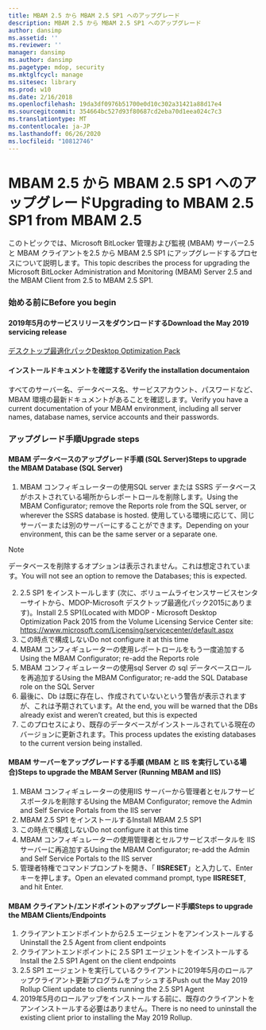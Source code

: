 ```yaml
---
title: MBAM 2.5 から MBAM 2.5 SP1 へのアップグレード
description: MBAM 2.5 から MBAM 2.5 SP1 へのアップグレード
author: dansimp
ms.assetid: ''
ms.reviewer: ''
manager: dansimp
ms.author: dansimp
ms.pagetype: mdop, security
ms.mktglfcycl: manage
ms.sitesec: library
ms.prod: w10
ms.date: 2/16/2018
ms.openlocfilehash: 19da3df0976b51700e0d10c302a31421a88d17e4
ms.sourcegitcommit: 354664bc527d93f80687cd2eba70d1eea024c7c3
ms.translationtype: MT
ms.contentlocale: ja-JP
ms.lasthandoff: 06/26/2020
ms.locfileid: "10812746"
---
```

# <span data-ttu-id="92a66-103">MBAM 2.5 から MBAM 2.5 SP1 へのアップグレード</span><span class="sxs-lookup"><span data-stu-id="92a66-103">Upgrading to MBAM 2.5 SP1 from MBAM 2.5</span></span>
<span data-ttu-id="92a66-104">このトピックでは、Microsoft BitLocker 管理および監視 (MBAM) サーバー2.5 と MBAM クライアントを2.5 から MBAM 2.5 SP1 にアップグレードするプロセスについて説明します。</span><span class="sxs-lookup"><span data-stu-id="92a66-104">This topic describes the process for upgrading the Microsoft BitLocker Administration and Monitoring (MBAM) Server 2.5 and the MBAM Client from 2.5 to MBAM 2.5 SP1.</span></span>

### <span data-ttu-id="92a66-105">始める前に</span><span class="sxs-lookup"><span data-stu-id="92a66-105">Before you begin</span></span>
#### <span data-ttu-id="92a66-106">2019年5月のサービスリリースをダウンロードする</span><span class="sxs-lookup"><span data-stu-id="92a66-106">Download the May 2019 servicing release</span></span>
[<span data-ttu-id="92a66-107">デスクトップ最適化パック</span><span class="sxs-lookup"><span data-stu-id="92a66-107">Desktop Optimization Pack</span></span>](https://www.microsoft.com/download/details.aspx?id=58345)

#### <span data-ttu-id="92a66-108">インストールドキュメントを確認する</span><span class="sxs-lookup"><span data-stu-id="92a66-108">Verify the installation documentaion</span></span>
<span data-ttu-id="92a66-109">すべてのサーバー名、データベース名、サービスアカウント、パスワードなど、MBAM 環境の最新ドキュメントがあることを確認します。</span><span class="sxs-lookup"><span data-stu-id="92a66-109">Verify you have a current documentation of your MBAM environment, including all server names, database names, service accounts and their passwords.</span></span>

### <span data-ttu-id="92a66-110">アップグレード手順</span><span class="sxs-lookup"><span data-stu-id="92a66-110">Upgrade steps</span></span>
#### <span data-ttu-id="92a66-111">MBAM データベースのアップグレード手順 (SQL Server)</span><span class="sxs-lookup"><span data-stu-id="92a66-111">Steps to upgrade the MBAM Database (SQL Server)</span></span>
1. <span data-ttu-id="92a66-112">MBAM コンフィギュレーターの使用SQL server または SSRS データベースがホストされている場所からレポートロールを削除します。</span><span class="sxs-lookup"><span data-stu-id="92a66-112">Using the MBAM Configurator; remove the Reports role from the SQL server, or wherever the SSRS database is hosted.</span></span> <span data-ttu-id="92a66-113">使用している環境に応じて、同じサーバーまたは別のサーバーにすることができます。</span><span class="sxs-lookup"><span data-stu-id="92a66-113">Depending on your environment, this can be the same server or a separate one.</span></span>
  > [!NOTE]
  > <span data-ttu-id="92a66-114">データベースを削除するオプションは表示されません。これは想定されています。</span><span class="sxs-lookup"><span data-stu-id="92a66-114">You will not see an option to remove the Databases; this is expected.</span></span>  
2. <span data-ttu-id="92a66-115">2.5 SP1 をインストールします (次に、ボリュームライセンスサービスセンターサイトから、MDOP-Microsoft デスクトップ最適化パック2015にあります)。</span><span class="sxs-lookup"><span data-stu-id="92a66-115">Install 2.5 SP1(Located with MDOP - Microsoft Desktop Optimization Pack 2015 from the Volume Licensing Service Center site:</span></span>  <https://www.microsoft.com/Licensing/servicecenter/default.aspx>
3. <span data-ttu-id="92a66-116">この時点で構成しない</span><span class="sxs-lookup"><span data-stu-id="92a66-116">Do not configure it at this time</span></span> 
4. <span data-ttu-id="92a66-117">MBAM コンフィギュレーターの使用レポートロールをもう一度追加する</span><span class="sxs-lookup"><span data-stu-id="92a66-117">Using the MBAM Configurator; re-add the Reports role</span></span>
5. <span data-ttu-id="92a66-118">MBAM コンフィギュレーターの使用sql Server の sql データベースロールを再追加する</span><span class="sxs-lookup"><span data-stu-id="92a66-118">Using the MBAM Configurator; re-add the SQL Database role on the SQL Server</span></span>
6. <span data-ttu-id="92a66-119">最後に、Db は既に存在し、作成されていないという警告が表示されますが、これは予期されています。</span><span class="sxs-lookup"><span data-stu-id="92a66-119">At the end, you will be warned that the DBs already exist and  weren’t created, but this is expected</span></span>
7. <span data-ttu-id="92a66-120">このプロセスにより、既存のデータベースがインストールされている現在のバージョンに更新されます。</span><span class="sxs-lookup"><span data-stu-id="92a66-120">This process updates the existing databases to the current version being installed.</span></span>              

#### <span data-ttu-id="92a66-121">MBAM サーバーをアップグレードする手順 (MBAM と IIS を実行している場合)</span><span class="sxs-lookup"><span data-stu-id="92a66-121">Steps to upgrade the MBAM Server (Running MBAM and IIS)</span></span>
1. <span data-ttu-id="92a66-122">MBAM コンフィギュレーターの使用IIS サーバーから管理者とセルフサービスポータルを削除する</span><span class="sxs-lookup"><span data-stu-id="92a66-122">Using the MBAM Configurator; remove the Admin and Self Service Portals from  the IIS server</span></span>
2. <span data-ttu-id="92a66-123">MBAM 2.5 SP1 をインストールする</span><span class="sxs-lookup"><span data-stu-id="92a66-123">Install MBAM 2.5 SP1</span></span>
3. <span data-ttu-id="92a66-124">この時点で構成しない</span><span class="sxs-lookup"><span data-stu-id="92a66-124">Do not configure it at this time</span></span>  
4. <span data-ttu-id="92a66-125">MBAM コンフィギュレーターの使用管理者とセルフサービスポータルを IIS サーバーに再追加する</span><span class="sxs-lookup"><span data-stu-id="92a66-125">Using the MBAM Configurator; re-add the Admin and Self Service Portals to the IIS server</span></span> 
5. <span data-ttu-id="92a66-126">管理者特権でコマンドプロンプトを開き、「 **IISRESET**」と入力して、Enter キーを押します。</span><span class="sxs-lookup"><span data-stu-id="92a66-126">Open an elevated command prompt, type **IISRESET**, and hit Enter.</span></span>
 
#### <span data-ttu-id="92a66-127">MBAM クライアント/エンドポイントのアップグレード手順</span><span class="sxs-lookup"><span data-stu-id="92a66-127">Steps to upgrade the MBAM Clients/Endpoints</span></span>
1. <span data-ttu-id="92a66-128">クライアントエンドポイントから2.5 エージェントをアンインストールする</span><span class="sxs-lookup"><span data-stu-id="92a66-128">Uninstall the 2.5 Agent from client endpoints</span></span>
2. <span data-ttu-id="92a66-129">クライアントエンドポイントに 2.5 SP1 エージェントをインストールする</span><span class="sxs-lookup"><span data-stu-id="92a66-129">Install the 2.5 SP1 Agent on the client endpoints</span></span>
3. <span data-ttu-id="92a66-130">2.5 SP1 エージェントを実行しているクライアントに2019年5月のロールアップクライアント更新プログラムをプッシュする</span><span class="sxs-lookup"><span data-stu-id="92a66-130">Push out the May 2019 Rollup Client update to clients running the 2.5 SP1 Agent</span></span> 
4. <span data-ttu-id="92a66-131">2019年5月のロールアップをインストールする前に、既存のクライアントをアンインストールする必要はありません。</span><span class="sxs-lookup"><span data-stu-id="92a66-131">There is no need to uninstall the existing client prior to installing the May 2019 Rollup.</span></span>  
